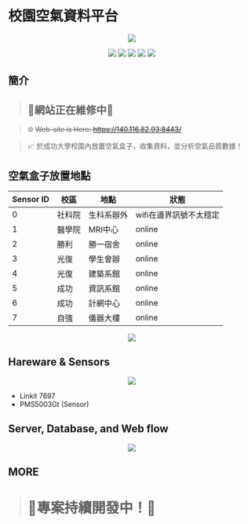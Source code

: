# 校園空氣資料平台
<p align=center>
    <img src="https://i.imgur.com/cJPmJt1.jpg">
</p>

<p align=center>
    <a target="_blank" href="http://makeapullrequest.com" title="PRs Welcome"><img src="https://img.shields.io/badge/PRs-welcome-brightgreen.svg"></a>
    <a target="_blank" href="#" title="language count"><img src="https://img.shields.io/github/languages/count/lofoz/campus-air-quality-web?color=red"></a>
    <a target="_blank" href="#" title="top language"><img src="https://img.shields.io/github/languages/top/lofoz/campus-air-quality-web?color=purple"></a>
    <a target="_blank" href="https://opensource.org/licenses/MIT" title="License: MIT"><img src="https://img.shields.io/badge/License-MIT-green.svg"></a>
    <a target="_blank" href="#" title="repo size"><img src="https://img.shields.io/github/repo-size/lofoz/campus-air-quality-web"></a>

</p>

## 簡介

> ## **🚧網站正在維修中🚧**

> 🌐 ~~Web-site is Here: https://140.116.82.93:8443/~~

> 📈 於成功大學校園內放置空氣盒子，收集資料，並分析空氣品質數據！


## 空氣盒子放置地點
|Sensor ID|校區|地點|狀態|
|--------|---|--------|--------|
|0|社科院|生科系辦外|wifi在邊界訊號不太穩定|
|1|醫學院|MRI中心|online| 
|2|勝利|勝一宿舍|online|
|3|光復|學生會辦|online|
|4|光復|建築系館|online|
|5|成功|資訊系館|online|
|6|成功|計網中心|online|
|7|自強|儀器大樓|online|
<p align=center>
    <img src="https://i.imgur.com/4Vb9Ebr.jpg">
</p>


## Hareware & Sensors
<p align=center>
    <img src="https://i.imgur.com/ejECNKX.png">
</p>


*  Linkit 7697
*  PMS5003Gt (Sensor)

## Server, Database, and Web flow

<p align=center>
    <img src="https://i.imgur.com/lsbUyGT.png">
</p>

## MORE

> # **🚧專案持續開發中！🚧**

<!-- ## Responsive Design

**Responsive design** is implemented to make the website available on both desktop and mobile.

However, trying out the website on desktop is more recommended.
-->

